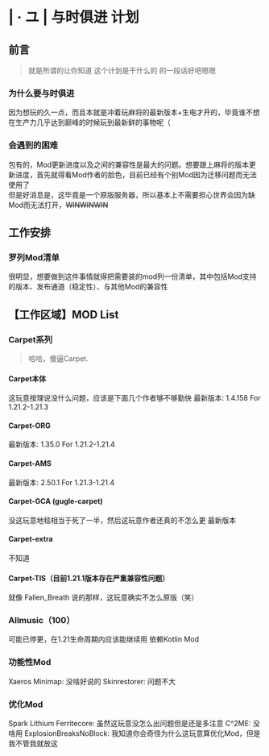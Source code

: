 # | · ユ | 与时俱进 计划
## 前言
> 就是所谓的让你知道 这个计划是干什么的 的一段话好吧嗯嗯  
### 为什么要与时俱进
因为想玩的久一点，而且本就是冲着玩麻将的最新版本+生电才开的，毕竟谁不想在生产力几乎达到巅峰的时候玩到最新鲜的事物呢（
### 会遇到的困难
包有的，Mod更新进度以及之间的兼容性是最大的问题。想要跟上麻将的版本更新进度，首先就得看Mod作者的脸色，目前已经有个别Mod因为迁移问题而无法使用了  
但是好消息是，这毕竟是一个原版服务器，所以基本上不需要担心世界会因为缺Mod而无法打开，~~WINWINWIN~~
## 工作安排
### 罗列Mod清单
很明显，想要做到这件事情就得把需要装的mod列一份清单，其中包括Mod支持的版本、发布通道（稳定性）、与其他Mod的兼容性
## 【工作区域】MOD List
### Carpet系列
> 哈哈，傻逼Carpet.
#### Carpet本体
这玩意按理说没什么问题，应该是下面几个作者够不够勤快
最新版本: 1.4.158 For 1.21.2-1.21.3
#### Carpet-ORG
最新版本: 1.35.0 For 1.21.2-1.21.4
#### Carpet-AMS
最新版本: 2.50.1 For 1.21.3-1.21.4
#### Carpet-GCA (gugle-carpet)
没这玩意地毯相当于死了一半，然后这玩意作者还真的不怎么更
最新版本 
#### Carpet-extra
不知道
#### Carpet-TIS（目前1.21.1版本存在严重兼容性问题）
就像 Fallen_Breath 说的那样，这玩意确实不怎么原版（笑）
### Allmusic（100）
可能已停更，在1.21生命周期内应该能继续用
依赖Kotlin Mod
### 功能性Mod
Xaeros Minimap: 没啥好说的
Skinrestorer: 问题不大
### 优化Mod
Spark
Lithium
Ferritecore: 虽然这玩意没怎么出问题但是还是多注意
C^2ME: 没啥用
ExplosionBreaksNoBlock: 我知道你会奇怪为什么这玩意算优化Mod，但是我不管我就放这
